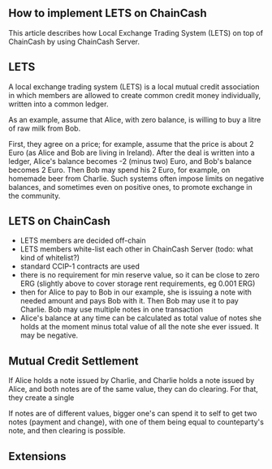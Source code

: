 How to implement LETS on ChainCash
----------------------------------

This article describes how Local Exchange Trading System (LETS) on top of ChainCash by using ChainCash Server. 

LETS
----

A local exchange trading system (LETS) is a local mutual credit association in which members are allowed 
to create common credit money individually, written into a common ledger.

As an example, assume that Alice, with zero balance, is willing to buy a litre of raw milk from Bob.

First, they agree on a price; for example, assume that the price is about 2 Euro (as Alice and Bob are living 
in Ireland). After the deal is written into a ledger, Alice's balance becomes -2 (minus two) Euro, and Bob's balance 
becomes 2 Euro. Then Bob may spend his 2 Euro, for example, on homemade beer from Charlie. Such systems often impose 
limits on negative balances, and sometimes even on positive ones, to promote exchange in the community.

LETS on ChainCash
-----------------

* LETS members are decided off-chain
* LETS members white-list each other in ChainCash Server (todo: what kind of whitelist?)
* standard CCIP-1 contracts are used
* there is no requirement for min reserve value, so it can be close to zero ERG (slightly above to cover 
  storage rent requirements, eg 0.001 ERG)
* then for Alice to pay to Bob in our example, she is issuing a note with needed amount and pays Bob with it. Then 
  Bob may use it to pay Charlie. Bob may use multiple notes in one transaction
* Alice's balance at any time can be calculated as total value of notes she holds at the moment minus total value of 
  all the note she ever issued. It may be negative.

Mutual Credit Settlement 
------------------------

If Alice holds a note issued by Charlie, and Charlie holds a note issued by Alice, and both notes are of the same value, 
they can do clearing. For that, they create a single 

If notes are of different values, bigger one's can spend it to self to get two notes (payment and change), with one of 
them being equal to counteparty's note, and then clearing is possible. 


Extensions
----------
